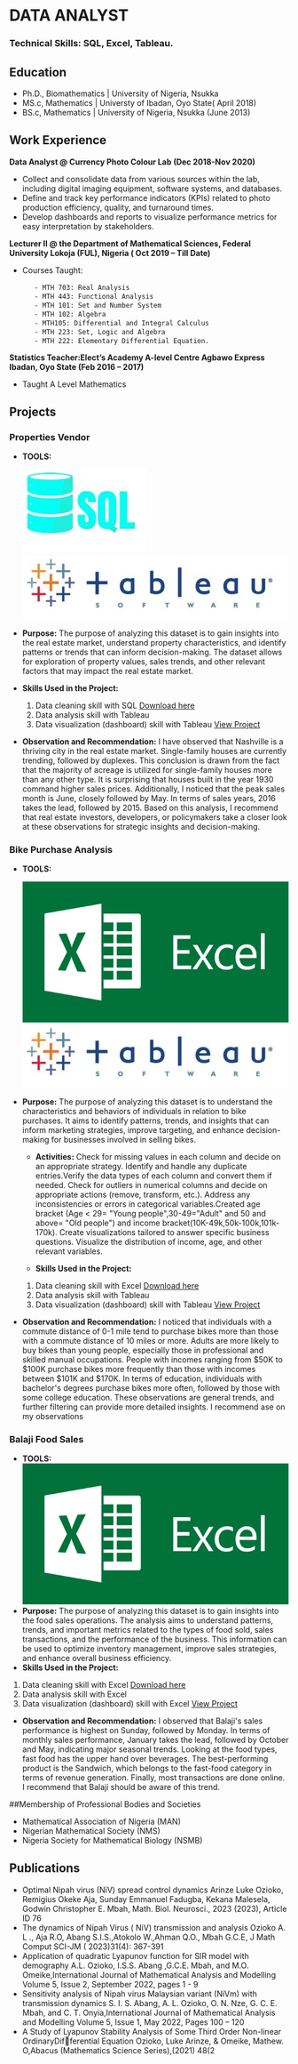 # DATA ANALYST

### Technical Skills:  SQL, Excel, Tableau.

## Education 
- Ph.D., Biomathematics | University of Nigeria, Nsukka 
- MS.c, Mathematics | Universty of Ibadan, Oyo State( April 2018)
- BS.c, Mathematics | University of Nigeria, Nsukka (June 2013)

## Work Experience
**Data Analyst @ Currency Photo Colour Lab (Dec 2018-Nov 2020)**
- Collect and consolidate data from various sources within the lab, including digital imaging equipment, software systems, and databases.
- Define and track key performance indicators (KPIs) related to photo production efficiency, quality, and turnaround times.
- Develop dashboards and reports to visualize performance metrics for easy interpretation by stakeholders.

**Lecturer II @ the Department of Mathematical Sciences, Federal University Lokoja (FUL), Nigeria ( Oct 2019 – Till Date)**
- Courses Taught:
  
         - MTH 703: Real Analysis
         - MTH 443: Functional Analysis
         - MTH 101: Set and Number System
         - MTH 102: Algebra
         - MTH105: Differential and Integral Calculus
         - MTH 223: Set, Logic and Algebra
         - MTH 222: Elementary Differential Equation.

**Statistics Teacher:Elect’s Academy A-level Centre Agbawo Express Ibadan, Oyo State  (Feb 2016 – 2017)**
- Taught A Level Mathematics

## Projects
### Properties Vendor
- **TOOLS:**
  
   ![SQL](assets/image/SQL.jpg)      ![Tableau](assets/image/tableau.jpg)
 
- **Purpose:** The purpose of analyzing this dataset is to gain insights into the real estate market, understand property characteristics, and identify patterns or trends that can inform decision-making. The dataset allows for exploration of property values, sales trends, and other relevant factors that may impact the real estate market.
- **Skills Used in the Project:**
  1. Data cleaning skill with SQL [Download here ](https://github.com/Arinzeluke/SQL-FOR-DATA-CLEANING/blob/main/SQL-Data%20cleaning%20Portfolio.sql)
  2. Data analysis skill with Tableau
  3. Data visualization (dashboard) skill with Tableau [View Project](https://public.tableau.com/app/profile/arinze.luke.ozioko/viz/PropertiesSoldAtTNState/Dashboard1)
- **Observation and Recommendation:** I have observed that Nashville is a thriving city in the real estate market. Single-family houses are currently trending, followed by duplexes. This conclusion is drawn from the fact that the majority of acreage is utilized for single-family houses more than any other type. It is surprising that houses built in the year 1930 command higher sales prices. Additionally, I noticed that the peak sales month is June, closely followed by May. In terms of sales years, 2016 takes the lead, followed by 2015. Based on this analysis, I recommend that real estate investors, developers, or policymakers take a closer look at these observations for strategic insights and decision-making.

### Bike Purchase Analysis
- **TOOLS:**
  
   ![Excel](assets/image/Exce.jpg)       ![Tableau](assets/image/tableau.jpg)
- **Purpose:** The purpose of analyzing this dataset is to understand the characteristics and behaviors of individuals in relation to bike purchases. It aims to identify patterns, trends, and insights that can inform marketing strategies, improve targeting, and enhance decision-making for businesses involved in selling bikes.

  - **Activities:** Check for missing values in each column and decide on an appropriate strategy.
Identify and handle any duplicate entries.Verify the data types of each column and convert them if needed. Check for outliers in numerical columns and decide on appropriate actions (remove, transform, etc.). Address any inconsistencies or errors in categorical variables.Created age bracket (Age < 29= "Young people",30-49="Adult" and 50 and above= "Old people") and income bracket(10K-49k,50k-100k,101k-170k). Create visualizations tailored to answer specific business questions. Visualize the distribution of income, age, and other relevant variables.

  - **Skills Used in the Project:**
  1. Data cleaning skill with Excel [Download here ](https://github.com/Arinzeluke/Excel-for-Data-Analysis/blob/main/Excel%20Project%20Dataset.xlsx)
  2. Data analysis skill with Tableau
  3. Data visualization (dashboard) skill with Tableau [View Project](https://public.tableau.com/app/profile/arinze.luke.ozioko/viz/BikePurchaseSummary/Dashboard1?publish=yes)

- **Observation and Recommendation:** I noticed that individuals with a commute distance of 0-1 mile tend to purchase bikes more than those with a commute distance of 10 miles or more. Adults are more likely to buy bikes than young people, especially those in professional and skilled manual occupations. People with incomes ranging from $50K to $100K purchase bikes more frequently than those with incomes between $101K and $170K. In terms of education, individuals with bachelor's degrees purchase bikes more often, followed by those with some college education. These observations are general trends, and further filtering can provide more detailed insights. I recommend ase on my observations

  
### Balaji Food Sales 
- **TOOLS:**
    ![Excel](assets/image/Exce.jpg)
- **Purpose:** The purpose of analyzing this dataset is to gain insights into the food sales operations. The analysis aims to understand patterns, trends, and important metrics related to the types of food sold, sales transactions, and the performance of the business. This information can be used to optimize inventory management, improve sales strategies, and enhance overall business efficiency.
 - **Skills Used in the Project:**
  1. Data cleaning skill with Excel [Download here ](https://github.com/Arinzeluke/Balaji-Food-Sales/blob/main/Balaji%20Fast%20Food%20Sales.xlsx)
  2. Data analysis skill with Excel
  3. Data visualization (dashboard) skill with Excel [View Project](https://1drv.ms/x/c/39910e63a33a86fb/EfticvSak0JIiqC7ut2tzYoBdi0bTqEFom6AJgkWjwQK0g?e=FVPTrt)

 - **Observation and Recommendation:** I observed that Balaji's sales performance is highest on Sunday, followed by Monday. In terms of monthly sales performance, January takes the lead, followed by October and May, indicating major seasonal trends. Looking at the food types, fast food has the upper hand over beverages. The best-performing product is the Sandwich, which belongs to the fast-food category in terms of revenue generation. Finally, most transactions are done online. I recommend that Balaji should be aware of this trend.

  
##Membership of Professional Bodies and Societies
- Mathematical Association of Nigeria (MAN)
- Nigerian Mathematical Society (NMS)
- Nigeria Society for Mathematical Biology (NSMB)

## Publications
- Optimal Nipah virus (NiV) spread control dynamics
Arinze Luke Ozioko, Remigius Okeke Aja, Sunday Emmanuel Fadugba, Kekana Malesela, Godwin
Christopher E. Mbah, Math. Biol. Neurosci., 2023 (2023), Article ID 76
- The dynamics of Nipah Virus ( NiV) transmission and analysis
Ozioko A. L ., Aja R.O, Abang S.I.S.,Atokolo W.,Ahman Q.O., Mbah G.C.E, J Math Comput SCI-JM
( 2023)31(4): 367-391
- Application of quadratic Lyapunov function for SIR model with demography
A.L. Ozioko, I.S.S. Abang ,G.C.E. Mbah, and M.O. Omeike,International Journal of Mathematical
Analysis and Modelling Volume 5, Issue 2, September 2022, pages 1 - 9
- Sensitivity analysis of Nipah virus Malaysian variant (NiVm) with transmission dynamics
S. I. S. Abang, A. L. Ozioko, O. N. Nze, G. C. E. Mbah, and C. T. Onyia,International Journal of
Mathematical Analysis and Modelling Volume 5, Issue 1, May 2022, Pages 100 – 120
- A Study of Lyapunov Stability Analysis of Some Third Order Non-linear OrdinaryDifferential Equation
Ozioko, Luke Arinze, & Omeike, Mathew. O,Abacus (Mathematics Science Series),(2021) 48(2


